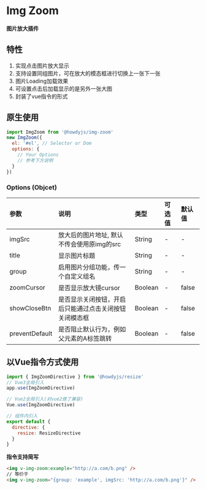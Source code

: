 # Img Zoom

**图片放大插件**

## 特性
1. 实现点击图片放大显示
2. 支持设置同组图片，可在放大的模态框进行切换上一张下一张
3. 图片Loading加载效果
4. 可设置点击后加载显示的是另外一张大图
5. 封装了vue指令的形式

## 原生使用
```js
import ImgZoom from '@howdyjs/img-zoom'
new ImgZoom({
  el: '#el', // Selector or Dom
  options: {
    // Your Options
    // 参考下方说明
  }
})
```

### Options (Objcet)
|参数|说明|类型|可选值|默认值|
|:---|:---|:---|:---|:---|
|imgSrc|放大后的图片地址, 默认不传会使用原img的src|String|-|-|
|title|显示图片标题|String|-|-|
|group|启用图片分组功能，传一个自定义组名|String|-|-|
|zoomCursor|是否显示放大镜cursor|Boolean|-|false|
|showCloseBtn|是否显示关闭按钮，开启后只能通过点击关闭按钮关闭模态框|Boolean|-|false|
|preventDefault|是否阻止默认行为，例如父元素的A标签跳转|Boolean|-|false|

## 以Vue指令方式使用

```js
import { ImgZoomDirective } from '@howdyjs/resize'
// Vue3全局引入
app.use(ImgZoomDirective)

// Vue2全局引入(对vue2做了兼容)
Vue.use(ImgZoomDirective)

// 组件内引入
export default {
  directive: {
    resize: ResizeDirective
  }
}
```

**指令支持简写**
```html
<img v-img-zoom:example="http://a.com/b.png" />
// 等价于
<img v-img-zoom="{group: 'example', imgSrc: 'http://a.com/b.png'}" />
```






